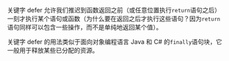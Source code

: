 关键字 defer 允许我们推迟到函数返回之前（或任意位置执行`return`语句之后）一刻才执行某个语句或函数（为什么要在返回之后才执行这些语句？因为`return`语句同样可以包含一些操作，而不是单纯地返回某个值）。

关键字 defer 的用法类似于面向对象编程语言 Java 和 C\# 的`finally`语句块，它一般用于释放某些已分配的资源。

